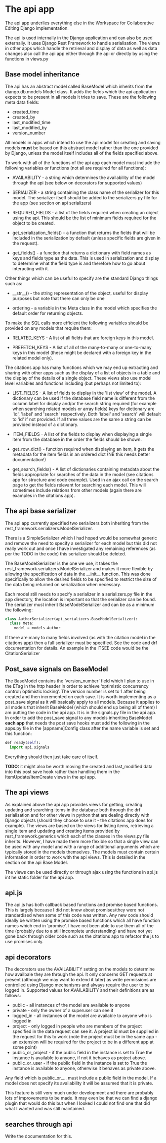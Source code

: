# The api app

The api app underlies everything else in the Workspace for Collaborative Editing Django implementation.

The api is used internally in the Django application and can also be used externally. It uses Django Rest Framework to
handle serialisation. The views in other apps which handle the retrieval and display of data as well as data changes
also call the api app either through the api or directly by using the functions in views.py

## Base model inheritance

The api has an abstract model called BaseModel which inherits from the diango.db.models Model class. It adds the
fields which the api application expects to be present in all models it tries to save. These are the following meta data
fields:

-   created_time
-   created_by
-   last_modified_time
-   last_modified_by
-   version_number

All models in apps which intend to use the api model for creating and saving models **must** be based on this abstract
model rather than the one provided by Django, unless the model itself includes all of the fields specified above.

To work with all of the functions of the api app each model must include the following variables or functions (not all
are required for all functions):

- AVAILABILITY - a string which determines the availability of the model through the api (see below on decorators for
  supported values)

- SERIALIZER - a string containing the class name of the serializer for this model. The serializer itself should be
  added to the serializers.py file for the app (see section on api serializers)

- REQUIRED_FIELDS - a list of the fields required when creating an object using the api. This should be the list of
  minimum fields required for the object to be created.

- get_serialization_fields() - a function that returns the fields that will be included in the serialization by default
  (unless specific fields are given in the request).

- get_fields() - a function that returns a dictionary with field names as keys and fields type as the data. This is
  used in serialization and display to determine what the field type is and therefore how to go about interacting with it.


Other things which can be useful to specify are the standard Django things such as:

- \_\_str\_\_() - the string representation of the object, useful for display purposes but note that there can only be
  one

- ordering - a variable in the Meta class in the model which specifies the default order for returning objects.

To make the SQL calls more efficient the following variables should be provided on any models that require them:

- RELATED_KEYS - A list of all fields that are foreign keys in this model.

- PREFETCH_KEYS - A list of all of the many-to-many or one-to-many keys in this model ﻿(these might be declared with a
  foreign key in the related model only).

The citations app has many functions which we may end up extracting and sharing with other apps such as the display of
a list of objects in a table and the display of the details of a single object. These views also use model level
variables and functions including (but perhaps not limited to):

-   LIST_FIELDS - ﻿A list of fields to display in the 'list view' of the model. A dictionary can be used if the database field name is different from the column label for display and/or the search string required (for example when searching related models or array fields) keys for dictionary are 'id', 'label' and 'search' respectively. Both 'label' and 'search' will default to 'id' if not provided. If all three values are the same a string can be provided instead of a dictionary.

-   ITEM_FIELDS - A list of the fields to display when displaying a single item from the database in the order the fields should be shown.

-   get_row_dict() - function required when displaying an item, it gets the metadata for the item fields in an ordered dict (NB this needs better documentation!)

-   get_search_fields() - A list of dictionaries containing metadata about the fields appropriate for searches of the data in the model (see citations app for structure and code example). Used in an ajax call on the search page to get the fields relevant for searching each model. This will sometimes include relations from other models (again there are examples in the citations app).

## The api base serializer

The api app currently specified two serializers both inheriting from the rest_framework.serializers.ModelSerializer.

There is a SimpleSerializer which I had hoped would be somewhat generic and remove the need to specify a serializer for each model but this did not really work out and once I have investigated any remaining references (as per the TODO in the code) this serializer should be deleted.

The BaseModelSerializer is the one we use, it takes the rest\_framework.serializers.ModelSerializer and makes it more flexible by allowing the specification of data in the \_\_init\_\_ function. This was done specifically to allow the desired fields to be specified to restrict the size of the data being returned on serialization when necessary.

Each model still needs to specify a serializer in a serializers.py file in the app directory, the location is important so that the serializer can be found. The serializer must inherit BaseModelSerializer and can be as a minimum the following:

```python
class AuthorSerializer(api_serializers.BaseModelSerializer):
  class Meta:
    model = models.Author
```

If there are many to many fields involved (as with the citation model in the citations app) then a full serializer must be specified. See the code and drf documentation for details. An example in the ITSEE code would be the CitationSerializer

## Post_save signals on BaseModel

The BaseModel contains the ‘version_number’ field which I plan to use in the ETag in the http header in order to achieve ‘optimistic concurrency control’/’optimistic locking’. The version number is set to 1 after being created and then incremented on each save. It is worth implementing as a post_save signal as it will basically apply to all models. Because it applies to all models that inherit BaseModel (which should end up being all of them) I am putting the code in the api app. It is in the signals.py file in the api app. In order to add the post_save signal to any models inheriting BaseModel **each app** that needs the post save hooks must add the following in the apps.py file in the [appname]Config class after the name variable is set and this function:

```python
﻿def ready(self):
  import api.signals
```

Everything should then just take care of itself.

**TODO:** it might also be worth moving the created and last_modified data into this post save hook rather than handling them in the ItemUpdate/ItemCreate views in the api app.


## The api views

As explained above the api app provides views for getting, creating updating and searching items in the database both through the drf serialisation and for other views in python that are dealing directly with Django objects (should they choose to use it - the citations app does for example). The views are based on the views for listing items, retrieving a single item and updating and creating items provided by rest_framework.generics which each of the classes in the views.py file inherits. However, I have made them more flexible so that a single view can be used with any model and with a range of additional arguments which are typically stored in the models themselves. The models must contain certain information in order to work with the api views. This is detailed in the section on the api Base Model.

The views can be used directly or through ajax using the functions in api.js int he static folder for the api app.

## api.js

The api.js has both callback based functions and promise based functions. This is largely because I did not know about promises/they were not standardised when some of this code was written. Any new code should ideally be written using the promise based functions which all have function names which end in 'promise'. I have not been able to use them all of the time (probably due to a still incomplete understanding) and have not yet gone back through older code such as the citations app to refactor the js to use promises only.

## api decorators

The decorators use the AVAILABILITY setting on the models to determine how availbale they are through the api. It only concerns GET requests at present (although we may want to extend it later) as write permissions are controlled using Django mechanisms and always require the user to be logged in. Supported values for AVAILABILITY and their definitions are as follows:

- public - all instances of the model are available to anyone
- private - only the owner of a superuser can see it
- logged_in - all instances of the model are available to anyone who is logged in
- project - only logged in people who are members of the project specified in the data request can see it. A project id must be supplied in the request for this to work (note the project must be in the same app - an extension will be required for the project to be in a different app at some point)
- public_or_project - if the public field in the instance is set to True the instance is available to anyone, if not it behaves as project above.
- public_or_user - if the public field in the instance is set to True the instance is available to anyone, otherwise it behaves as private above.

Any field which is public_or_... must include a public field in the model.
If a model does not specify its availability it will be assumed that it is private.

This feature is still very much under development and there are probably lots of improvements to be made. It may even be that we can find a django plugin that would do this but when I looked I could not find one that did what I wanted and was still maintained.

## searches through api

Write the documentation for this.
